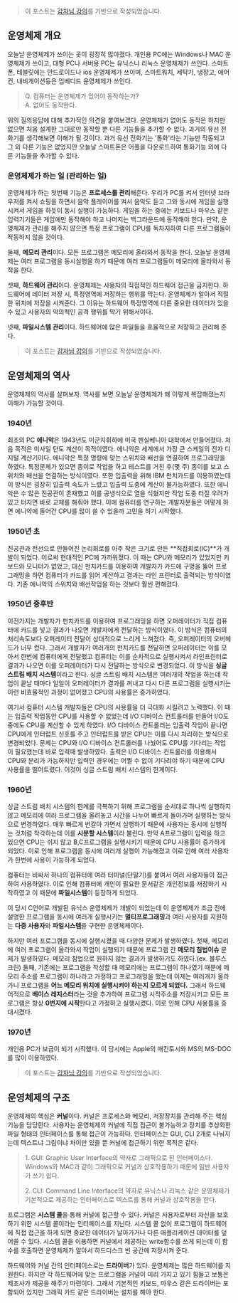 > 이 포스트는 [감자님 강의](https://www.inflearn.com/course/%EB%B9%84%EC%A0%84%EA%B3%B5%EC%9E%90-%EC%9A%B4%EC%98%81%EC%B2%B4%EC%A0%9C/dashboard '인프런 강의')를 기반으로 작성되었습니다.

## 운영체제 개요

오늘날 운영체제가 쓰이는 곳이 굉장히 많아졌다. 개인용 PC에는 Windows나 MAC 운영체제가 쓰이고, 대형 PC나 서버용 PC는 유닉스나 리눅스 운영체제가 쓰인다. 스마트폰, 태블릿에는 안드로이드나 ios 운영체제가 쓰이며, 스마트워치, 세탁기, 냉장고, 에어컨, 내비게이션등은 임베디드 운영체제가 쓰인다.

> Q. 컴퓨터는 운영체제가 있어야 동작하는가?  
> A. 없어도 동작한다.

위의 질의응답에 대해 추가적인 의견을 붙여보겠다. 운영체제가 없어도 동작은 하지만 없으면 처음 설계한 그대로만 동작할 뿐 다른 기능들을 추가할 수 없다. 과거의 유선 전화기를 생각해보면 이해가 될 것이다. 과거 유선 전화기는 '통화'라는 기능만 작동되고 그 외 다른 기능은 없었지만 오늘날 스마트폰은 어플을 다운로드하여 통화기능 외에 다른 기능들을 추가할 수 있다.

### 운영체제가 하는 일 (관리하는 일)

운영체제가 하는 첫번째 기능은 **프로세스를 관리**해준다. 우리가 PC를 켜서 인터넷 브라우저를 켜서 쇼핑을 하면서 음악 플레이어를 켜서 음악도 듣고 그와 동시에 게임을 실행시켜서 게임을 하듯이 동시 실행이 가능하다. 게임을 하는 중에는 키보드나 마우스 같은 입력기기들은 게임에만 동작해야 하고 나머지는 백그라운드에 동작해야 한다. 만약, 운영체제가 관리를 해주지 않으면 특정 프로그램이 CPU를 독차지하여 다른 프로그램들이 작동하지 않을 것이다.

둘째, **메모리 관리**이다. 모든 프로그램은 메모리에 올라와서 동작을 한다. 오늘날 운영체제는 여러 프로그램을 동시실행을 하기 때문에 여러 프로그램들이 메모리에 올라와서 동작을 한다.

셋째, **하드웨어 관리**이다. 운영체제는 사용자의 직접적인 하드웨어 접근을 금지한다. 하드웨어에 데이터 저장 시, 특정영역에 저장하는 행위를 막는다. 운영체제가 알아서 적절한 위치에 저장을 시켜준다. 그 이유는 하드웨어 특정영역에 다른 중요한 데이터가 있을 수 있고 사용자의 악의적인 공격 행위를 막기 위해서이다.

넷째, **파일시스템 관리**이다. 하드웨어에 많은 파일들을 효율적으로 저장하고 관리해 준다.

> 이 포스트는 [감자님 강의](https://www.inflearn.com/course/%EB%B9%84%EC%A0%84%EA%B3%B5%EC%9E%90-%EC%9A%B4%EC%98%81%EC%B2%B4%EC%A0%9C/dashboard '인프런 강의')를 기반으로 작성되었습니다.

## 운영체제의 역사

운영체제의 역사를 살펴보자. 역사를 보면 오늘날 운영체제가 왜 이렇게 복잡해졌는지 이해가 가능할 것이다.

### 1940년

최초의 PC **에니악**은 1943년도 미군지휘하에 미국 펜실베니아 대학에서 만들어졌다. 처음 목적은 미사일 탄도 계산이 목적이였다. 에니악은 세계에서 가장 큰 스케일의 전자 디지털 계산기이다. 에니악은 특정 명령에 맞는 스위치와 배선을 연결하여 프로그래밍을 하였다. 특정문제가 있으면 종이로 작업을 하고 테스트를 거친 후(몇 주) 종이를 보고 스위치와 배선을 연결하는 방식이였다. 또한 입출력을 위해 IBM 펀치카드를 이용하였는데 이 방식은 굉장히 입출력 속도가 느렸고 입출력 도중에 계산이 불가능하였다. 또한 에니악은 수 많은 진공관이 존재했고 이를 공냉식으로 열을 식혔지만 작업 도중 터질 우려가 있고 터지면 바로 교체를 해줘야 했다. 이에 컴퓨터를 연구하는 개발자분들은 어떻게 하면 에니악에 들어간 CPU를 많이 쓸 수 있을까 고민을 하기 시작했다.

### 1950년 초

진공관과 전선으로 만들어진 논리회로를 아주 작은 크기로 만든 **직접회로(IC)**가 개발이 되었다. 이로써 현대적인 PC에 가까워졌다. 이 때는 CPU와 메모리가 있었지만 키보드와 모니터가 없었고, 대신 펀치카드를 이용하여 개발자가 카드에 구멍을 뚫어 프로그래밍을 하면 컴퓨터가 카드를 읽어 계산하고 결과는 라인 프린터로 출력되는 방식이였다. 기존 에니악의 스위치와 배선작업을 하는 것보다 훨씬 편해졌다.

### 1950년 중후반

이전가지는 개발자가 펀치카드를 이용하여 프로그래밍을 하면 오퍼레이터가 직접 컴퓨터에 카드를 넣고 결과가 나오면 개발자에게 전달하는 방식이였다. 이 방식은 컴퓨터의 처리속도보다 오퍼레이터 전달이 상대적으로 느리게 느껴졌다. 즉, 오퍼레이터의 오버헤드가 너무 컸다. 그래서 개발자가 여러개의 펀치카드를 전달하면 오퍼레이터는 이를 모아서 한번에 컴퓨터에게 전달했고 컴퓨터는 이를 순차적으로 실행시켜서 라인프린터로 결과가 나오면 이를 오퍼레이터가 다시 전달하는 방식으로 변경되었다. 이 방식을 **싱글 스트림 배치 시스템**이라고 한다. 싱글 스트림 배치 시스템은 여러개의 작업을 하는데 작업이 끝날 때마다 일일이 오퍼레이터가 결과를 꺼내고 다시 다른 프로그램을 실행시키는 이런 비효율적인 과정이 없어졌고 CPU의 사용률은 증가하였다.

여기서 컴퓨터 시스템 개발자들은 CPU의 사용률을 더 극대화 시킬려고 노력했다. 이 때는 입출력 작업동안 CPU를 사용할 수 없었는데 I/O 디바이스 컨트롤러를 만들어 I/O도중에도 CPU를 계산할 수 있게 하였다. I/O 디바이스 컨트롤러는 입출력 작업이 끝나면 CPU에게 인터럽트 신호를 주고 인터럽트를 받은 CPU는 이를 다시 처리하는 방식으로 변경되었다. 문제는 CPU와 I/O 디바이스 컨트롤러를 나눴어도 CPU를 기다리는 작업이 필요했는데 바로 입력때 발생하였다. 출력은 I/O 디바이스 컨트롤러를 이용해서 CPU와 분리가 가능하지만 입력인 경우에는 어쩔 수 없이 기다려야 하기 때문에 CPU 사용률을 떨어트렸다. 이것이 싱글 스트림 배치 시스템의 한계이다.

### 1960년

싱글 스트림 배치 시스템의 한계를 극복하기 위해 프로그램을 순서대로 하나씩 실행하지 않고 메모리에 여러 프로그램을 올려놓고 시간을 나누어 빠르게 돌아가며 실행하는 방식으로 변경하였다. 매우 빠르게 번갈아 가면서 실행하기 때문에 사용자는 동시에 실행하는 것처럼 착각하는데 이를 **시분할 시스템**이라 불린다. 만약 A프로그램이 입력을 하고 있으면 CPU는 쉬지 않고 B,C프로그램을 실행시키기 때문에 CPU 사용률이 증가하게 되었다. 이로 인해 프로그램을 동시에 여러개 실행이 가능해졌고 이로 인해 여러 사용자가 한번에 사용이 가능하게 되었다.

컴퓨터는 비싸서 하나의 컴퓨터에 여러 터미널(단말기)를 붙여서 여러 사용자들이 접근하여 사용하였다. 이로 인해 컴퓨터에 개인이 필요한 문서같은 개인정보를 저장하기 시작하였고 이 때문에 **파일시스템**이 등장하게 되었다.

이 당시 C언어로 개발된 유닉스 운영체제가 개발이 되었는데 이 운영체제가 조금 전에 설명한 프로그램을 동시에 여러개 실행시키는 **멀티프로그래밍**과 여러 사용자를 지원하는 **다중 사용자**와 **파일시스템**을 구현한 운영체제이다.

하지만 여러 프로그램을 동시에 실행시켰을 때 다양한 문제가 발생하였다. 첫째, 메모리에 여러 프로그램이 올라와서 작업이 실행되기 때문에 프로그램 간 **메모리 침법이슈** 문제가 발생하였다. 메모리 침법으로 원하지 않는 결과가 발생하기도 하였다.(ex. 블루스크린) 둘째, 기존에는 프로그램을 작성할 때 메모리에는 프로그램이 하나였기 때문에 메모리 주소를 프로그램이 하나라고 가정하고 프로그래밍을 했는데 이제는 여러개가 올라가니 프로그램을 **어느 메모리 위치에 실행시켜야 하는지 모르게 되었다.** 그래서 하드웨어적으로 **베이스 레지스터**라는 것을 추가하여 프로그램 시작주소를 저장시키고 모든 프로그램은 항상 **0번지에 시작**한다고 가정하고 실행시켰다. 이로 인해 CPU 사용률을 증대시켰다.

### 1970년

개인용 PC가 보급이 되기 시작했다. 이 당시에는 Apple의 매킨토시와 MS의 MS-DOC를 많이 이용하였다.

> 이 포스트는 [감자님 강의](https://www.inflearn.com/course/%EB%B9%84%EC%A0%84%EA%B3%B5%EC%9E%90-%EC%9A%B4%EC%98%81%EC%B2%B4%EC%A0%9C/dashboard '인프런 강의')를 기반으로 작성되었습니다.

## 운영체제의 구조

운영체제의 핵심은 **커널**이다. 커널은 프로세스와 메모리, 저장장치를 관리해 주는 핵심기능을 담당한다. 사용자는 운영체제의 커널에 직접 접근이 불가능하고 장치를 추상화한 파일 형태의 인터페이스를 통해 접근이 가능하다. 인터페이스는 GUI, CLI 2개로 나눠지는데 텍스트냐 그림이냐 차이만 있을 뿐 커널에 접근하기 위한 목적은 같다.

> 1\. GUI: Graphic User Interface의 약자로 그래픽으로 된 인터페이스다. Windows와 MAC과 같이 그래픽으로 커널과 상호작용하기 때문에 일반 사용자가 쓰기 쉽다.
>
> 2\. CLI: Command Line Interface의 약자로 유닉스나 리눅스 같은 운영체제가 기본적으로 제공하는 인터페이스로 텍스트를 통해 커널과 상호작용을 한다.

프로그램은 **시스템 콜**을 통해 커널에 접근할 수 있다. 커널은 사용자로부터 자신을 보호하기 위한 시스템 콜이라는 인터페이스를 지닌다. 시스템 콜 없이 프로그램이 하드웨어에 직접 접근을 하게 되면 중요한 데이터가 날아가거나 다른 애플리케이션 데이터를 덮어쓸 수 있다. 시스템 콜을 이용하면 커널에서 제공하는 write함수를 쓰게 되는데 이 함수를 호출하면 운영체제가 알아서 하드디스크 빈 공간에 저장시켜 준다.

하드웨어와 커널 간의 인터페이스로는 **드라이버**가 있다. 운영체제는 많은 하드웨어를 지원한다. 하지만 각 하드웨어에 맞는 프로그램을 커널이 미리 가지고 있기 힘들고 보통은 제조사가 제공을 해주기 마련이다. 그래서 기본적인 키보드, 마우스 같은 드라이버는 포함되어 있지만 그래픽 카드 같은 드라이버는 설치를 해야 한다.
